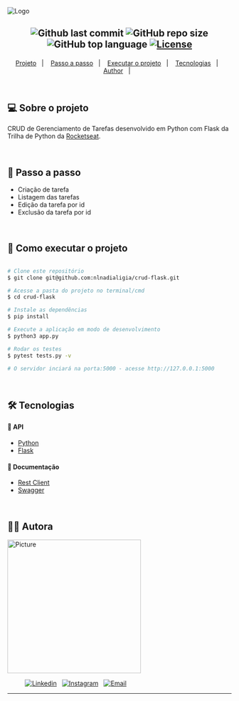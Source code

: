 ![Logo](https://ik.imagekit.io/l7cwocexhc/crud-flask/crud-flask.png?updatedAt=1706701139280)

<h2  align="center">

![Github last commit](https://img.shields.io/github/last-commit/nlnadialigia/crud-flask?color=340110&style=plastic)
![GitHub repo size](https://img.shields.io/github/repo-size/nlnadialigia/crud-flask?color=340110&style=plastic)
![GitHub top language](https://img.shields.io/github/languages/top/nlnadialigia/crud-flask?style=plastic&color=340110)
[![License](https://img.shields.io/github/license/nlnadialigia/crud-flask?color=340110&logoColor=340110&style=plastic)](./LICENSE)

</h2>
<p align="center">
  <a href="#💻-sobre-projeto">Projeto</a>&nbsp;&nbsp;&nbsp;|&nbsp;&nbsp;&nbsp;
  <a href="#📎-passo-a-passo">Passo a passo</a>&nbsp;&nbsp;&nbsp;|&nbsp;&nbsp;&nbsp;
  <a href="#🚀-como-executar-o-projeto">Executar o projeto</a>&nbsp;&nbsp;&nbsp;|&nbsp;&nbsp;&nbsp;
  <a href="#🛠-tecnologias">Tecnologias</a>&nbsp;&nbsp;&nbsp;|&nbsp;&nbsp;&nbsp;
  <a href="#-author">Author</a>&nbsp;&nbsp;&nbsp;|&nbsp;&nbsp;&nbsp;
</p>

<br>

## 💻 Sobre o projeto

CRUD de Gerenciamento de Tarefas desenvolvido em Python com Flask da Trilha de Python da [Rocketseat](https://www.rocketseat.com.br/).

<!-- ![Em construção](https://ik.imagekit.io/l7cwocexhc/crud-flask/em-contrucao.png?updatedAt=1706705289779) -->

<br>

## 📎 Passo a passo

- Criação de tarefa
- Listagem das tarefas
- Edição da tarefa por id
- Exclusão da tarefa por id

<br>

## 🚀 Como executar o projeto

```bash

# Clone este repositório
$ git clone git@github.com:nlnadialigia/crud-flask.git

# Acesse a pasta do projeto no terminal/cmd
$ cd crud-flask

# Instale as dependências
$ pip install

# Execute a aplicação em modo de desenvolvimento
$ python3 app.py

# Rodar os testes
$ pytest tests.py -v

# O servidor inciará na porta:5000 - acesse http://127.0.0.1:5000

```

<br>

## 🛠 Tecnologias

#### 🎲 API

- [Python](https://www.python.org)
- [Flask](https://flask.palletsprojects.com/en/3.0.x/)

#### 🎲 Documentação

- [Rest Client](client.http)
- [Swagger](https://app.swaggerhub.com/apis/nlnadialigia/api-de_gerenciamento_de_tarefas/1.0.0)

<br>

## 👩‍💼 Autora

<img src="https://ik.imagekit.io/l7cwocexhc/me/card_nlnadialigia.png?updatedAt=1694126884257" width="300px;" alt="Picture"/>

&nbsp;&nbsp;&nbsp;&nbsp;&nbsp;&nbsp;&nbsp;&nbsp;&nbsp;&nbsp;[![Linkedin](https://img.shields.io/badge/-Linkedin-732a7b?style=plastic&logo=Linkedin&logoColor=white&link=https://www.linkedin.com/in/nlnadialigia/)](https://www.linkedin.com/in/nlnadialigia)&nbsp;&nbsp;
[![Instagram](https://img.shields.io/badge/Instagram-732a7b?style=plastic&logo=instagram&logoColor=white)](https://www.instagram.com/nl.nadia.ligia)&nbsp;&nbsp;
[![Email](https://img.shields.io/badge/-Email-732a7b?style=plastic&logo=Gmail&logoColor=white&link=mailto:nlnadialigia@gmail.com)](mailto:nlnadialigia@gmail.com)&nbsp;&nbsp;

---
